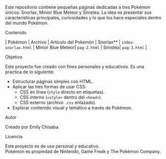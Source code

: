 Este repositorio contiene pequeñas páginas dedicadas a tres Pokémon únicos: Snorlax, Minior Blue Meteor y Sinistea. La idea es presentar sus características principales, curiosidades y lo que los hace especiales dentro del mundo Pokémon.

Contenido

| Pokémon | Archivo | Articulo del Pokemón |
Snorlax** | `index-snorlax.html` |
Minior Blue Meteor| `pag-2.html` |
Sinistea| `pag-3.html` |

Objetivo

Este proyecto fue creado con fines personales y educativos. Es una practica de lo siguiente:
- Estructurar páginas simples con HTML.
- Aplicar las tres formas de usar CSS:
  - CSS en línea (`style` directo en etiquetas).
  - CSS interno (`<style>` dentro del `<head>`).
  - CSS externo (archivo `.css` enlazado).
- Explorar contenido visual y temático a través de Pokémon.

Autor

Creado por Emily Chisaba

Licencia

Este proyecto es de uso personal y educativo.  
Pokémon es propiedad de Nintendo, Game Freak y The Pokémon Company.
